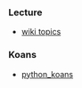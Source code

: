 ### Lecture
* [wiki topics](https://github.com/mschober/ecapy101/wiki/week02)

### Koans
* [python_koans](python_koans)
